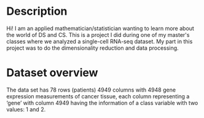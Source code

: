 # Description
Hi! I am an applied mathematician/statistician wanting to learn more about the world of DS and CS.
This is a project I did during one of my master's classes where we analyzed a single-cell RNA-seq dataset.
My part in this project was to do the dimensionality reduction and data processing.

# Dataset overview
The data set has 78 rows (patients) 4949 columns with 4948 gene expression measurements of cancer tissue, each column representing a ‘gene’ with column 4949 having the information of a class variable with two values: 1 and 2.
